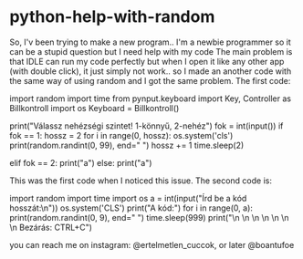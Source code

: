 # python-help-with-random
So, I'v been trying to make a new program.. I'm a newbie programmer so it can be a stupid question but I need help with my code
The main problem is that IDLE can run my code perfectly but when I open it like any other app (with double click), it just simply not work.. so I made an another code with the same way of using random and I got the same problem.
The first code:


import random
import time
from pynput.keyboard import Key, Controller as Billkontroll
import os
Keyboard = Billkontroll()





print("Válassz nehézségi szintet! 1-könnyű, 2-nehéz")
fok = int(input())
if fok == 1:
    hossz = 2
    for i in range(0, hossz):
        os.system('cls')
        print(random.randint(0, 99), end=" ")
        hossz += 1
    time.sleep(2)


elif fok == 2:
    print("a")
else:
    print("a")



This was the first code when I noticed this issue.
The second code is:




import random
import time
import os
a = int(input("Írd be a kód hosszát:\n"))
os.system('CLS')
print("A kód:")
for i in range(0, a):
    print(random.randint(0, 9), end=" ")
time.sleep(999)
print("\n \n \n \n \n \n \n Bezárás: CTRL+C")






you can reach me on instagram: @ertelmetlen_cuccok, or later @boantufoe
